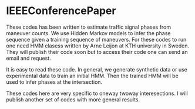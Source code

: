 IEEEConferencePaper
===================

These codes has been written to estimate traffic signal phases from maneuver counts. We use Hidden Markov models to 
infer the phase sequence given a training sequence of maneuvers. 
For these codes to run one need HMM clasess written by Arne Leijon  at KTH university in Sweden. They will publish their code soon but 
to access their code one can send an email and request.

It is easy to read these code. In general, we generate synthetic data or use experimental data to train an initial HMM.
Then the trained HMM will be used to infer phases at the intersection. 

These codes here are very specific to oneway twoway interesections. I will publish another set of codes with more general results.



